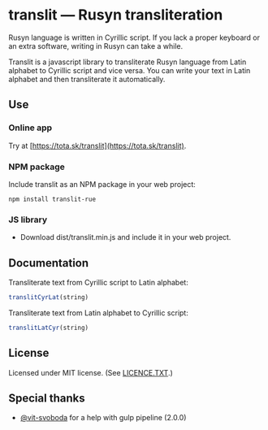 # translit — Rusyn transliteration

Rusyn language is written in Cyrillic script. If you lack a proper keyboard or an extra software, writing in Rusyn can take a while.

Translit is a javascript library to transliterate Rusyn language from Latin alphabet to Cyrillic script and vice versa. You can write your text in Latin alphabet and then transliterate it automatically.


## Use

### Online app
Try at [https://tota.sk/translit](https://tota.sk/translit).

### NPM package
Include translit as an NPM package in your web project:

```
npm install translit-rue
```

### JS library
* Download dist/translit.min.js and include it in your web project.


## Documentation
Transliterate text from Cyrillic script to Latin alphabet:
```javascript
translitCyrLat(string)
```

Transliterate text from Latin alphabet to Cyrillic script:
```javascript
translitLatCyr(string)
```


## License
Licensed under MIT license. (See [LICENCE.TXT](//github.com/surfinzap/translit/blob/master/LICENSE.txt).)


## Special thanks
* [@vit-svoboda](https://github.com/vit-svoboda) for a help with gulp pipeline (2.0.0)
